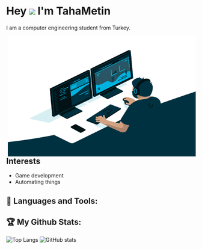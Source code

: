 # Hey <img src="https://media.giphy.com/media/hvRJCLFzcasrR4ia7z/giphy.gif" width="25px">  I'm TahaMetin 
I am a computer engineering student from Turkey.

<img align="right" alt="GIF" src="https://github.com/TahaMetin/TahaMetin/blob/main/code.gif?raw=true" width="500" height="320" />
  
## Interests ##
- Game development
- Automating things

## 🧰 Languages and Tools:


## :trophy: My Github Stats:

![Top Langs](https://github-readme-stats.vercel.app/api/top-langs/?username=TahaMetin&theme=tokyonight)
![GitHub stats](https://github-readme-stats.vercel.app/api?username=TahaMetin&show_icons=true&theme=tokyonight)

